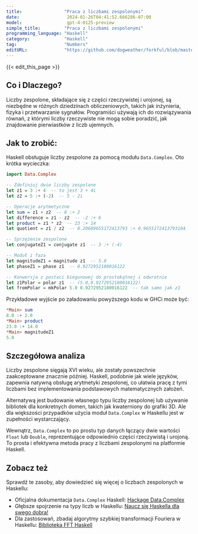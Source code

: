 ```yaml
---
title:                "Praca z liczbami zespolonymi"
date:                  2024-01-26T04:41:52.666286-07:00
model:                 gpt-4-0125-preview
simple_title:         "Praca z liczbami zespolonymi"
programming_language: "Haskell"
category:             "Haskell"
tag:                  "Numbers"
editURL:              "https://github.com/dogweather/forkful/blob/master/content/pl/haskell/working-with-complex-numbers.md"
---
```


{{< edit_this_page >}}

## Co i Dlaczego?

Liczby zespolone, składające się z części rzeczywistej i urojonej, są niezbędne w różnych dziedzinach obliczeniowych, takich jak inżynieria, fizyka i przetwarzanie sygnałów. Programiści używają ich do rozwiązywania równań, z którymi liczby rzeczywiste nie mogą sobie poradzić, jak znajdowanie pierwiastków z liczb ujemnych.

## Jak to zrobić:

Haskell obsługuje liczby zespolone za pomocą modułu `Data.Complex`. Oto krótka wycieczka:

```haskell
import Data.Complex

-- Zdefiniuj dwie liczby zespolone
let z1 = 3 :+ 4  -- to jest 3 + 4i
let z2 = 5 :+ (-2)  -- 5 - 2i

-- Operacje arytmetyczne
let sum = z1 + z2  -- 8 :+ 2
let difference = z1 - z2  -- -2 :+ 6
let product = z1 * z2  -- 23 :+ 14
let quotient = z1 / z2  -- 0.20689655172413793 :+ 0.9655172413793104

-- Sprzężenie zespolone
let conjugateZ1 = conjugate z1  -- 3 :+ (-4)

-- Moduł i faza
let magnitudeZ1 = magnitude z1  -- 5.0
let phaseZ1 = phase z1  -- 0.9272952180016122

-- Konwersja z postaci biegunowej do prostokątnej i odwrotnie
let z1Polar = polar z1  -- (5.0,0.9272952180016122)
let fromPolar = mkPolar 5.0 0.9272952180016122  -- tak samo jak z1
```

Przykładowe wyjście po załadowaniu powyższego kodu w GHCi może być:

```haskell
*Main> sum
8.0 :+ 2.0
*Main> product
23.0 :+ 14.0
*Main> magnitudeZ1
5.0
```

## Szczegółowa analiza

Liczby zespolone sięgają XVI wieku, ale zostały powszechnie zaakceptowane znacznie później. Haskell, podobnie jak wiele języków, zapewnia natywną obsługę arytmetyki zespolonej, co ułatwia pracę z tymi liczbami bez implementowania podstawowych matematycznych założeń.

Alternatywą jest budowanie własnego typu liczby zespolonej lub używanie bibliotek dla konkretnych domen, takich jak kwaterniony do grafiki 3D. Ale dla większości przypadków użycia moduł `Data.Complex` w Haskellu jest w zupełności wystarczający.

Wewnątrz, `Data.Complex` to po prostu typ danych łączący dwie wartości `Float` lub `Double`, reprezentujące odpowiednio części rzeczywistą i urojoną. To prosta i efektywna metoda pracy z liczbami zespolonymi na platformie Haskell.

## Zobacz też

Sprawdź te zasoby, aby dowiedzieć się więcej o liczbach zespolonych w Haskellu:

- Oficjalna dokumentacja `Data.Complex` Haskell: [Hackage Data.Complex](https://hackage.haskell.org/package/base-4.16.1.0/docs/Data-Complex.html)
- Głębsze spojrzenie na typy liczb w Haskellu: [Naucz się Haskella dla swego dobra!](http://learnyouahaskell.com/starting-out#numbers)
- Dla zastosowań, zbadaj algorytmy szybkiej transformacji Fouriera w Haskellu: [Biblioteka FFT Haskell](https://hackage.haskell.org/package/fft)
